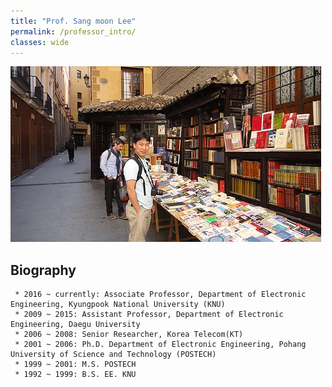 ```yaml
---
title: "Prof. Sang moon Lee"
permalink: /professor_intro/
classes: wide
---
```


<img src="/assets/images/professor.jpg">

## Biography

     * 2016 ~ currently: Associate Professor, Department of Electronic Engineering, Kyungpook National University (KNU)
     * 2009 ~ 2015: Assistant Professor, Department of Electronic Engineering, Daegu University
     * 2006 ~ 2008: Senior Researcher, Korea Telecom(KT)
     * 2001 ~ 2006: Ph.D. Department of Electronic Engineering, Pohang University of Science and Technology (POSTECH)
     * 1999 ~ 2001: M.S. POSTECH
     * 1992 ~ 1999: B.S. EE. KNU
